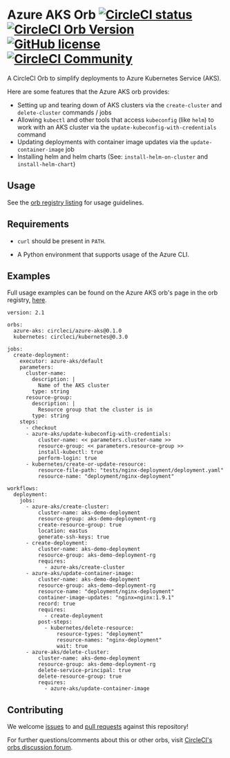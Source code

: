 # Azure AKS Orb [![CircleCI status](https://circleci.com/gh/CircleCI-Public/azure-aks-orb.svg "CircleCI status")](https://circleci.com/gh/CircleCI-Public/azure-aks-orb) [![CircleCI Orb Version](https://img.shields.io/badge/endpoint.svg?url=https://badges.circleci.io/orb/circleci/azure-aks)](https://circleci.com/orbs/registry/orb/circleci/azure-aks) [![GitHub license](https://img.shields.io/badge/license-MIT-blue.svg)](https://raw.githubusercontent.com/circleci-public/azure-aks-orb/master/LICENSE) [![CircleCI Community](https://img.shields.io/badge/community-CircleCI%20Discuss-343434.svg)](https://discuss.circleci.com/c/ecosystem/orbs)

A CircleCI Orb to simplify deployments to Azure Kubernetes Service (AKS).

Here are some features that the Azure AKS orb provides:

- Setting up and tearing down of AKS clusters via the `create-cluster` and `delete-cluster` commands / jobs
- Allowing `kubectl` and other tools that access `kubeconfig` (like `helm`) to work with an AKS cluster via the `update-kubeconfig-with-credentials` command
- Updating deployments with container image updates via the `update-container-image` job
- Installing helm and helm charts (See: `install-helm-on-cluster` and `install-helm-chart`)

## Usage

See the [orb registry listing](http://circleci.com/orbs/registry/orb/circleci/azure-aks) for usage guidelines.

## Requirements

- `curl` should be present in `PATH`.

- A Python environment that supports usage of the Azure CLI.

## Examples

Full usage examples can be found on the Azure AKS orb's page in the orb registry, [here](https://circleci.com/orbs/registry/orb/circleci/azure-aks#usage-examples).

```
version: 2.1

orbs:
  azure-aks: circleci/azure-aks@0.1.0
  kubernetes: circleci/kubernetes@0.3.0

jobs:
  create-deployment:
    executor: azure-aks/default
    parameters:
      cluster-name:
        description: |
          Name of the AKS cluster
        type: string
      resource-group:
        description: |
          Resource group that the cluster is in
        type: string
    steps:
      - checkout
      - azure-aks/update-kubeconfig-with-credentials:
          cluster-name: << parameters.cluster-name >>
          resource-group: << parameters.resource-group >>
          install-kubectl: true
          perform-login: true
      - kubernetes/create-or-update-resource:
          resource-file-path: "tests/nginx-deployment/deployment.yaml"
          resource-name: "deployment/nginx-deployment"

workflows:
  deployment:
    jobs:
      - azure-aks/create-cluster:
          cluster-name: aks-demo-deployment
          resource-group: aks-demo-deployment-rg
          create-resource-group: true
          location: eastus
          generate-ssh-keys: true
      - create-deployment:
          cluster-name: aks-demo-deployment
          resource-group: aks-demo-deployment-rg
          requires:
            - azure-aks/create-cluster
      - azure-aks/update-container-image:
          cluster-name: aks-demo-deployment
          resource-group: aks-demo-deployment-rg
          resource-name: "deployment/nginx-deployment"
          container-image-updates: "nginx=nginx:1.9.1"
          record: true
          requires:
            - create-deployment
          post-steps:
            - kubernetes/delete-resource:
                resource-types: "deployment"
                resource-names: "nginx-deployment"
                wait: true
      - azure-aks/delete-cluster:
          cluster-name: aks-demo-deployment
          resource-group: aks-demo-deployment-rg
          delete-service-principal: true
          delete-resource-group: true
          requires:
            - azure-aks/update-container-image
```


## Contributing

We welcome [issues](https://github.com/CircleCI-Public/azure-aks-orb/issues) to and [pull requests](https://github.com/CircleCI-Public/azure-aks-orb/pulls) against this repository!

For further questions/comments about this or other orbs, visit [CircleCI's orbs discussion forum](https://discuss.circleci.com/c/orbs).
